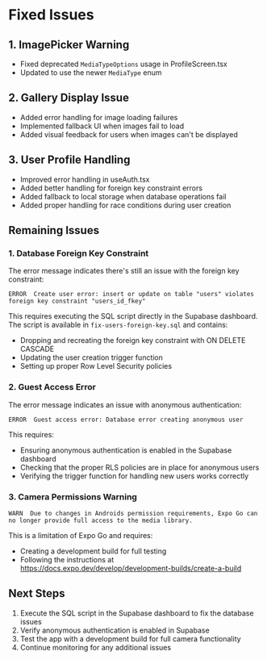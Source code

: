 # Fixed Issues

## 1. ImagePicker Warning
- Fixed deprecated `MediaTypeOptions` usage in ProfileScreen.tsx
- Updated to use the newer `MediaType` enum

## 2. Gallery Display Issue
- Added error handling for image loading failures
- Implemented fallback UI when images fail to load
- Added visual feedback for users when images can't be displayed

## 3. User Profile Handling
- Improved error handling in useAuth.tsx
- Added better handling for foreign key constraint errors
- Added fallback to local storage when database operations fail
- Added proper handling for race conditions during user creation

## Remaining Issues

### 1. Database Foreign Key Constraint
The error message indicates there's still an issue with the foreign key constraint:
```
ERROR  Create user error: insert or update on table "users" violates foreign key constraint "users_id_fkey"
```

This requires executing the SQL script directly in the Supabase dashboard. The script is available in `fix-users-foreign-key.sql` and contains:
- Dropping and recreating the foreign key constraint with ON DELETE CASCADE
- Updating the user creation trigger function
- Setting up proper Row Level Security policies

### 2. Guest Access Error
The error message indicates an issue with anonymous authentication:
```
ERROR  Guest access error: Database error creating anonymous user
```

This requires:
- Ensuring anonymous authentication is enabled in the Supabase dashboard
- Checking that the proper RLS policies are in place for anonymous users
- Verifying the trigger function for handling new users works correctly

### 3. Camera Permissions Warning
```
WARN  Due to changes in Androids permission requirements, Expo Go can no longer provide full access to the media library.
```

This is a limitation of Expo Go and requires:
- Creating a development build for full testing
- Following the instructions at https://docs.expo.dev/develop/development-builds/create-a-build

## Next Steps

1. Execute the SQL script in the Supabase dashboard to fix the database issues
2. Verify anonymous authentication is enabled in Supabase
3. Test the app with a development build for full camera functionality
4. Continue monitoring for any additional issues 